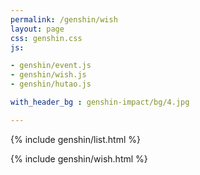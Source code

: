 ```yaml
---
permalink: /genshin/wish   
layout: page    
css: genshin.css  
js:

- genshin/event.js
- genshin/wish.js
- genshin/hutao.js

with_header_bg : genshin-impact/bg/4.jpg

---
```


{% include genshin/list.html %}

{% include genshin/wish.html %}